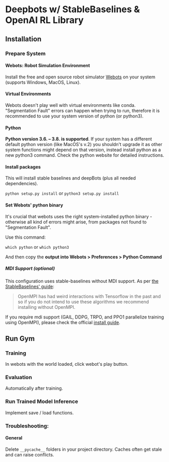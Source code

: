 # Deepbots w/ StableBaselines & OpenAI RL Library

## Installation

### Prepare System

#### Webots: Robot Simulation Environment
Install the free and open source robot simulator [Webots](http://cyberbotics.com) on your system (supports Windows, MacOS, Linux).

#### Virtual Environments
Webots doesn't play well with virtual environments like conda. "Segmentation Fault" errors can happen when trying to run, therefore it is recommended to use your system version of python (or python3).

#### Python

__Python version 3.6. – 3.8. is supported__. If your system has a different default python version (like MacOS's v.2) you shouldn't upgrade it as other system functions might depend on that version, instead install python as a new python3 command. Check the python website for detailed instructions.

#### Install packages
This will install stable baselines and deepBots (plus all needed dependencies).

`python setup.py install`
or
`python3 setup.py install`

#### Set Webots' python binary
It's crucial that webots uses the right system-installed python binary - otherwise all kind of errors might arise, from packages not found to "Segmentation Fault".

Use this command:

`which python` or `which python3`

And then copy the __output into Webots > Preferences > Python Command__

##### MDI Support (optional)
This configuration uses stable-baselines without MDI support. As per [the StableBaselines' guide](https://stable-baselines.readthedocs.io/en/master/guide/install.html#stable-release):

> OpenMPI has had weird interactions with Tensorflow in the past and so if you do not intend to use these algorithms we recommend installing without OpenMPI.

If you require mdi support (GAIL, DDPG, TRPO, and PPO1 parallelize training using OpenMPI), please check the official [install guide](https://stable-baselines.readthedocs.io/en/master/guide/install.html).


## Run Gym

### Training
In webots with the world loaded, click webot's play button.

### Evaluation
Automatically after training.

### Run Trained Model Inference
Implement save / load functions.

### Troubleshooting:
#### General
Delete `__pycache__` folders in your project directory. Caches often get stale and can raise conflicts.
